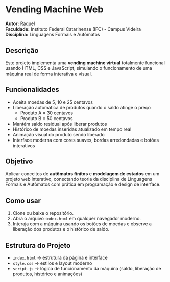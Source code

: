 # Vending Machine Web

**Autor:** Raquel  
**Faculdade:** Instituto Federal Catarinense (IFC) - Campus Videira  
**Disciplina:** Linguagens Formais e Autômatos

## Descrição

Este projeto implementa uma **vending machine virtual** totalmente funcional usando HTML, CSS e JavaScript, simulando o funcionamento de uma máquina real de forma interativa e visual.

## Funcionalidades

- Aceita moedas de 5, 10 e 25 centavos
- Liberação automática de produtos quando o saldo atinge o preço
  - Produto A = 30 centavos
  - Produto B = 50 centavos
- Mantém saldo residual após liberar produtos
- Histórico de moedas inseridas atualizado em tempo real
- Animação visual do produto sendo liberado
- Interface moderna com cores suaves, bordas arredondadas e botões interativos

## Objetivo

Aplicar conceitos de **autômatos finitos** e **modelagem de estados** em um projeto web interativo, conectando teoria da disciplina de Linguagens Formais e Autômatos com prática em programação e design de interface.

## Como usar

1. Clone ou baixe o repositório.
2. Abra o arquivo `index.html` em qualquer navegador moderno.
3. Interaja com a máquina usando os botões de moedas e observe a liberação dos produtos e o histórico de saldo.

## Estrutura do Projeto

- `index.html` → estrutura da página e interface
- `style.css` → estilos e layout moderno
- `script.js` → lógica de funcionamento da máquina (saldo, liberação de produtos, histórico e animações)



